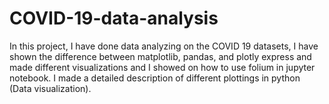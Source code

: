 # COVID-19-data-analysis
In this project, I have done data analyzing on the COVID 19 datasets, I have shown the difference between matplotlib, pandas, and plotly express and made different visualizations and I showed on how to use folium in jupyter notebook. I made a detailed description of different plottings in python (Data visualization).
